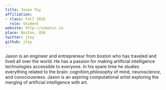 ```yaml
---
title: Jason Toy
affiliation:
- class: Fall 2016
  role: Student
website: http://somatic.io
place: Boston, USA
twitter: jtoy
github: jtoy
---
```

Jason is an engineer and entrepreneur from boston who has traveled and lived all over the world. He has a passion for making artificial intelligence technologies accessible to everyone. In his spare time he studies everything related to the brain: cognition,philosophy of mind, neuroscience, and consciousness. Jason is an aspiring computational artist exploring the merging of artificial intelligence with art.